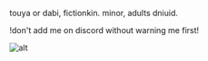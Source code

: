 touya or dabi, fictionkin. minor, adults dniuid.

!don't add me on discord without warning me first!

![alt](https://twst.ju.mp/assets/images/gallery01/6fe11153.gif?v=e9c6d159)
<!---
touyaoi/touyaoi is a ✨ special ✨ repository because its `README.md` (this file) appears on your GitHub profile.
You can click the Preview link to take a look at your changes.
--->
